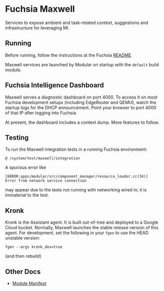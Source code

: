 # Fuchsia Maxwell

Services to expose ambient and task-related context, suggestions and
infrastructure for leveraging MI.

## Running

Before running, follow the instructions at the Fuchsia
[README](https://fuchsia.googlesource.com/docs/+/HEAD/README.md).

Maxwell services are launched by Modular on startup with the `default` build
module.

## Fuchsia Intelligence Dashboard

Maxwell serves a diagnostic dashboard on port 4000. To access it on most Fuchsia
development setups (including EdgeRouter and QEMU), watch the startup logs for
the DHCP announcement. Point your browser to port 4000 of that IP after logging
into Fuchsia.

At present, the dashboard includes a context dump. More features to follow.

## Testing

To run the Maxwell integration tests in a running Fuchsia environment:

    @ /system/test/maxwell/integration

A spurious error like

    [ERROR:apps/modular/src/component_manager/resource_loader.cc(34)] Error from network service connection

may appear due to the tests not running with networking wired in; it is
immaterial to the test.

## Kronk

Kronk is the Assistant agent. It is built out-of-tree and deployed to a Google
Cloud bucket. Normally, Maxwell launches the stable release version of this
agent. For development, set the following in your `fgen` to use the HEAD
unstable version:

    fgen --args kronk_dev=true

(and then rebuild)

## Other Docs

* [Module Manifest](docs/module_manifest.md)
